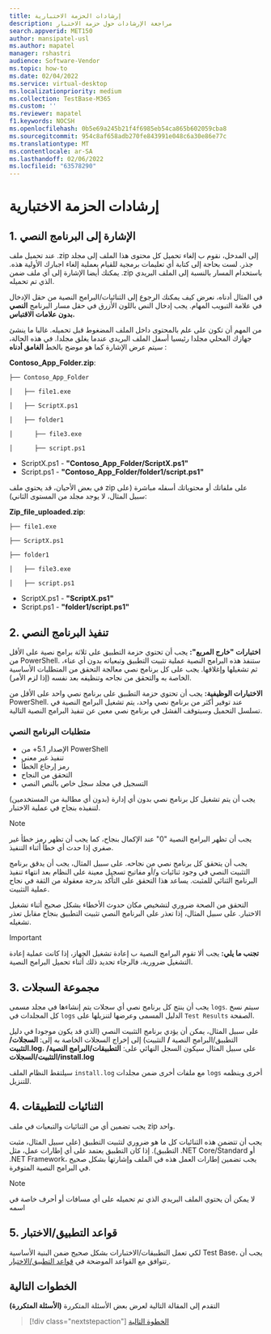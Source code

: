 ```yaml
---
title: إرشادات الحزمة الاختبارية
description: مراجعة الإرشادات حول حزمة الاختبار
search.appverid: MET150
author: mansipatel-usl
ms.author: mapatel
manager: rshastri
audience: Software-Vendor
ms.topic: how-to
ms.date: 02/04/2022
ms.service: virtual-desktop
ms.localizationpriority: medium
ms.collection: TestBase-M365
ms.custom: ''
ms.reviewer: mapatel
f1.keywords: NOCSH
ms.openlocfilehash: 0b5e69a245b21f4f6985eb54ca865b602059cba8
ms.sourcegitcommit: 954c8af658adb270fe843991e048c6a30e86e77c
ms.translationtype: MT
ms.contentlocale: ar-SA
ms.lasthandoff: 02/06/2022
ms.locfileid: "63578290"
---
```

# <a name="test-package-guidelines"></a>إرشادات الحزمة الاختبارية

## <a name="1-script-referencing"></a>1. الإشارة إلى البرنامج النصي

عند تحميل ملف .zip إلى المدخل، نقوم ب إلغاء تحميل كل محتوى هذا الملف إلى مجلد جذر. لست بحاجة إلى كتابة أي تعليمات برمجية للقيام بعملية إلغاء اجبارك الأولية هذه. يمكنك أيضا الإشارة إلى أي ملف ضمن .zip باستخدام المسار بالنسبة إلى الملف البريدي الذي تم تحميله.

في المثال أدناه، نعرض كيف يمكنك الرجوع إلى الثنائيات/البرامج النصية من حقل الإدخال في علامة التبويب المهام. يجب إدخال النص باللون الأزرق في حقل مسار البرنامج **النصي** **بدون علامات الاقتباس.**

من المهم أن تكون على علم بالمحتوى داخل الملف المضغوط قبل تحميله. غالبا ما ينشئ جهازك المحلي مجلدا رئيسيا أسفل الملف البريدي عندما يغلق مجلدا. في هذه الحالة، سيتم عرض الإشارة كما هو موضح بالخط **الغامق أدناه** :

**Contoso_App_Folder.zip**:

```console
├── Contoso_App_Folder

│   ├── file1.exe

│   ├── ScriptX.ps1

│   ├── folder1

│      ├── file3.exe

│      ├── script.ps1
```

- ScriptX.ps1 - **"Contoso_App_Folder/ScriptX.ps1"**
- Script.ps1 - **"Contoso_App_Folder/folder1/script.ps1"**

في بعض الأحيان، قد يحتوي ملف zip على ملفاتك أو محتوياتك أسفله مباشرة (على سبيل المثال، لا يوجد مجلد من المستوى الثاني):

**Zip_file_uploaded.zip**:

```console
├── file1.exe

├── ScriptX.ps1

├── folder1

│   ├── file3.exe

│   ├── script.ps1
```

- ScriptX.ps1 - **"ScriptX.ps1"**
- Script.ps1 - **"folder1/script.ps1"**

## <a name="2-script-execution"></a>2. تنفيذ البرنامج النصي

**اختبارات "خارج المربع":** يجب أن تحتوي حزمة التطبيق على ثلاثة برامج نصية على الأقل من PowerShell. ستنفذ هذه البرامج النصية عملية تثبيت التطبيق وتبعياته بدون أي عناء، ثم تشغيلها وإغلاقها. يجب على كل برنامج نصي معالجة التحقق من المتطلبات الأساسية الخاصة به والتحقق من نجاحه وتنظيفه بعد نفسه (إذا لزم الأمر).

**الاختبارات الوظيفية:** يجب أن تحتوي حزمة التطبيق على برنامج نصي واحد على الأقل من PowerShell. عند توفير أكثر من برنامج نصي واحد، يتم تشغيل البرامج النصية في تسلسل التحميل وسيتوقف الفشل في برنامج نصي معين عن تنفيذ البرامج النصية التالية.

### <a name="script-requirements"></a>متطلبات البرنامج النصي

- الإصدار 5.1+ من PowerShell
- تنفيذ غير معني
- رمز إرجاع الخطأ
- التحقق من النجاح
- التسجيل في مجلد سجل خاص بالنص النصي

يجب أن يتم تشغيل كل برنامج نصي بدون أي إدارة (بدون أي مطالبة من المستخدمين) لتنفيذه بنجاح في عملية الاختبار.

> [!NOTE]
> يجب أن تظهر البرامج النصية "0" عند الإكمال بنجاح، كما يجب أن تظهر رمز خطأ غير صفري إذا حدث أي خطأ أثناء التنفيذ.

يجب أن يتحقق كل برنامج نصي من نجاحه. على سبيل المثال، يجب أن يدقق برنامج التثبيت النصي في وجود ثنائيات و/أو مفاتيح تسجيل معينة على النظام بعد انتهاء تنفيذ البرنامج الثنائي للمثبت. يساعد هذا التحقق على التأكد بدرجة معقولة من الثقة في نجاح عملية التثبيت.

التحقق من الصحة ضروري لتشخيص مكان حدوث الأخطاء بشكل صحيح أثناء تشغيل الاختبار. على سبيل المثال، إذا تعذر على البرنامج النصي تثبيت التطبيق بنجاح مقابل تعذر تشغيله.

> [!IMPORTANT]
> **تجنب ما يلي:** يجب ألا تقوم البرامج النصية ب إعادة تشغيل الجهاز، إذا كانت عملية إعادة التشغيل ضرورية، فالرجاء تحديد ذلك أثناء تحميل البرامج النصية.

## <a name="3-log-collection"></a>3. مجموعة السجلات

يجب أن ينتج كل برنامج نصي أي سجلات يتم إنشاءها في مجلد مسمى `logs`. سيتم نسخ كل المجلدات في `logs` الدليل المسمى وعرضها لتنزيلها على `Test Results` الصفحة.

على سبيل المثال، يمكن أن يؤدي برنامج التثبيت النصي (الذي قد يكون موجودا في دليل التطبيق/البرامج النصية **/** التثبيت) إلى إخراج السجلات الخاصة به إلى: **السجلات/التثبيت.log**، على سبيل المثال سيكون السجل النهائي على: **التطبيقات/البرامج النصية/التثبيت/السجلات/install.log**

سيلتقط النظام الملف `install.log` مع ملفات أخرى ضمن مجلدات `logs` أخرى وينظمه للتنزيل.

## <a name="4-application-binaries"></a>4. الثنائيات للتطبيقات

يجب تضمين أي من الثنائيات والتبعيات في ملف zip واحد.

يجب أن تتضمن هذه الثنائيات كل ما هو ضروري لتثبيت التطبيق (على سبيل المثال، مثبت التطبيق). إذا كان التطبيق يعتمد على أي إطارات عمل، مثل .NET Core/Standard أو .NET Framework، يجب تضمين إطارات العمل هذه في الملف وإشارتها بشكل صحيح في البرامج النصية المتوفرة.

> [!NOTE]
> لا يمكن أن يحتوي الملف البريدي الذي تم تحميله على أي مسافات أو أحرف خاصة في اسمه

## <a name="5-applicationtest-rules"></a>5. قواعد التطبيق/الاختبار

لكي تعمل التطبيقات/الاختبارات بشكل صحيح ضمن البنية الأساسية Test Base، يجب أن تتوافق مع القواعد الموضحة في [قواعد التطبيق/الاختبار ](rules.md). 

## <a name="next-steps"></a>الخطوات التالية

التقدم إلى المقالة التالية لعرض بعض الأسئلة المتكررة **(الأسئلة المتكررة)**
> [!div class="nextstepaction"]
> [الخطوة التالية](faq.md)
